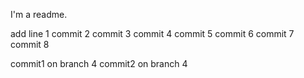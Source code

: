 
I'm a readme.

add line 1
commit 2
commit 3
commit 4
commit 5
commit 6
commit 7
commit 8



commit1 on branch 4
commit2 on branch 4





